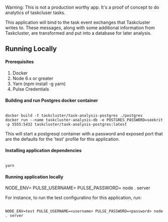 Warning: This is not a production worthy app.  It's a proof of concept to do analytics
of taskcluser tasks.


This application will bind to the task event exchanges that Taskcluster writes to.  These
messages, along with some additional information from Taskcluster, are transformed
and put into a database for later analysis.


## Running Locally

#### Prerequisites

1. Docker
2. Node 6.x or greater
3. Yarn (npm install -g yarn)
4. Pulse Credentials

#### Building and run Postgres docker container

```

docker build -t taskcluster/task-analysis-postgres ./postgres
docker run --name taskcluster-analysis-db -e POSTGRES_PASSWORD=seekrit -p 5555:5432 taskcluster/task-analysis-postgres:latest

```

This will start a postgresql container with a password and exposed port that are the defaults for the 'test'
profile for this application.


#### Installing application dependencies

```

yarn

```


#### Running application locally

NODE_ENV=<profile> PULSE_USERNAME=<username> PULSE_PASSWORD=<password> node . server

For instance, to run the test configuratino for this application, run:

```

NODE_ENV=test PULSE_USERNAME=<username> PULSE_PASSWORD=<password> node . server

```

